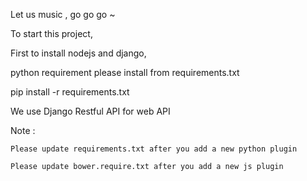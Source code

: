 Let us music , go go go ~

To start this project,

First to install nodejs and django,

python requirement please install from requirements.txt

pip install -r requirements.txt

We use Django Restful API for web API

Note :

    Please update requirements.txt after you add a new python plugin

    Please update bower.require.txt after you add a new js plugin

